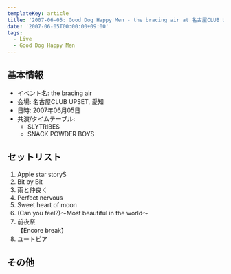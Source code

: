 ```yaml
---
templateKey: article
title: '2007-06-05: Good Dog Happy Men - the bracing air at 名古屋CLUB UPSET'
date: '2007-06-05T00:00:00+09:00'
tags:
  - Live
  - Good Dog Happy Men
---
```

## 基本情報

* イベント名: the bracing air
* 会場: 名古屋CLUB UPSET, 愛知
* 日時: 2007年06月05日
* 共演/タイムテーブル:
  * SLYTRIBES
  * SNACK POWDER BOYS

## セットリスト

1. Apple star storyS
1. Bit by Bit
1. 雨と仲良く
1. Perfect nervous
1. Sweet heart of moon
1. (Can you feel?)～Most beautiful in the world～
1. 前夜祭<br>
   【Encore break】
1. ユートピア

## その他

